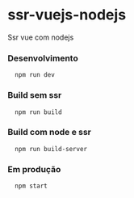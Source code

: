 # ssr-vuejs-nodejs
Ssr vue com nodejs

### Desenvolvimento
```
  npm run dev
```

### Build sem ssr
```
  npm run build
```

### Build com node e ssr
```
  npm run build-server
```
  
### Em produção
```
  npm start
```
